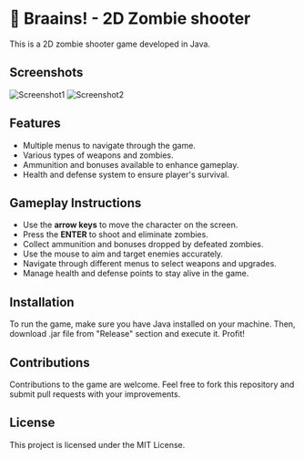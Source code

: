 # 🧠 Braains! - 2D Zombie shooter 
This is a 2D zombie shooter game developed in Java.
## Screenshots
![Screenshot1](https://i.ibb.co/DG4g0Yp/2.png)
![Screenshot2](https://i.ibb.co/bbDM1MC/1.png)
## Features
- Multiple menus to navigate through the game.
- Various types of weapons and zombies.
- Ammunition and bonuses available to enhance gameplay.
- Health and defense system to ensure player's survival.
## Gameplay Instructions
- Use the **arrow keys** to move the character on the screen.
- Press the **ENTER** to shoot and eliminate zombies.
- Collect ammunition and bonuses dropped by defeated zombies.
- Use the mouse to aim and target enemies accurately.
- Navigate through different menus to select weapons and upgrades.
- Manage health and defense points to stay alive in the game.
## Installation
To run the game, make sure you have Java installed on your machine. Then, download .jar file from "Release" section and execute it. Profit!
## Contributions
Contributions to the game are welcome. Feel free to fork this repository and submit pull requests with your improvements.
## License
This project is licensed under the MIT License.
